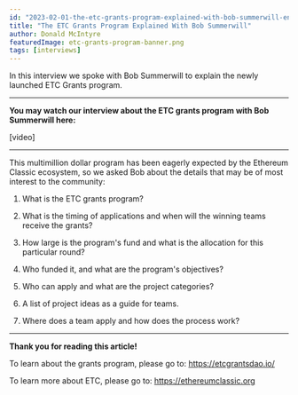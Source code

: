 ```yaml
---
id: "2023-02-01-the-etc-grants-program-explained-with-bob-summerwill-en"
title: "The ETC Grants Program Explained With Bob Summerwill"
author: Donald McIntyre
featuredImage: etc-grants-program-banner.png
tags: [interviews]
---
```


In this interview we spoke with Bob Summerwill to explain the newly launched ETC Grants program.

---
**You may watch our interview about the ETC grants program with Bob Summerwill here:**

[video]

---

This multimillion dollar program has been eagerly expected by the Ethereum Classic ecosystem, so we asked Bob about the details that may be of most interest to the community:

1. What is the ETC grants program?

2. What is the timing of applications and when will the winning teams receive the grants?

3. How large is the program's fund and what is the allocation for this particular round?

4. Who funded it, and what are the program's objectives?

5. Who can apply and what are the project categories?

6. A list of project ideas as a guide for teams.

7. Where does a team apply and how does the process work?

---

**Thank you for reading this article!**

To learn about the grants program, please go to: https://etcgrantsdao.io/

To learn more about ETC, please go to: https://ethereumclassic.org
